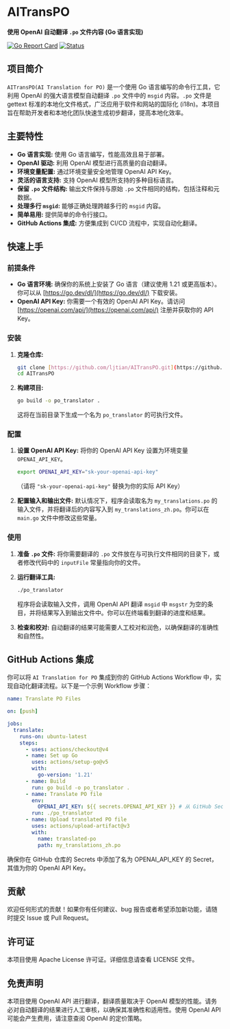 # AITransPO

**使用 OpenAI 自动翻译 `.po` 文件内容 (Go 语言实现)**

[![Go Report Card](https://goreportcard.com/badge/github.com/ljtian/AITransPO)](https://goreportcard.com/report/github.com/ljtian/AITransPO) 
[![Status](https://img.shields.io/badge/Status-Development-yellow)](https://github.com/ljtian/AITransPO) 

## 项目简介

`AITransPO(AI Translation for PO)` 是一个使用 Go 语言编写的命令行工具，它利用 OpenAI 的强大语言模型自动翻译 `.po` 文件中的 `msgid` 内容。`.po` 文件是 gettext 标准的本地化文件格式，广泛应用于软件和网站的国际化 (i18n)。本项目旨在帮助开发者和本地化团队快速生成初步翻译，提高本地化效率。

## 主要特性

* **Go 语言实现:** 使用 Go 语言编写，性能高效且易于部署。
* **OpenAI 驱动:** 利用 OpenAI 模型进行高质量的自动翻译。
* **环境变量配置:** 通过环境变量安全地管理 OpenAI API Key。
* **灵活的语言支持:** 支持 OpenAI 模型所支持的多种目标语言。
* **保留 `.po` 文件结构:** 输出文件保持与原始 `.po` 文件相同的结构，包括注释和元数据。
* **处理多行 `msgid`:** 能够正确处理跨越多行的 `msgid` 内容。
* **简单易用:** 提供简单的命令行接口。
* **GitHub Actions 集成:** 方便集成到 CI/CD 流程中，实现自动化翻译。

## 快速上手

### 前提条件

* **Go 语言环境:** 确保你的系统上安装了 Go 语言（建议使用 1.21 或更高版本）。你可以从 [https://go.dev/dl/](https://go.dev/dl/) 下载安装。
* **OpenAI API Key:** 你需要一个有效的 OpenAI API Key。请访问 [https://openai.com/api/](https://openai.com/api/) 注册并获取你的 API Key。

### 安装

1.  **克隆仓库:**

    ```bash
    git clone [https://github.com/ljtian/AITransPO.git](https://github.com/ljtian/AITransPO.git)
    cd AITransPO
    ```

2.  **构建项目:**

    ```bash
    go build -o po_translator .
    ```

    这将在当前目录下生成一个名为 `po_translator` 的可执行文件。

### 配置

1.  **设置 OpenAI API Key:** 将你的 OpenAI API Key 设置为环境变量 `OPENAI_API_KEY`。

    ```bash
    export OPENAI_API_KEY="sk-your-openai-api-key"
    ```
    （请将 `"sk-your-openai-api-key"` 替换为你的实际 API Key）

2.  **配置输入和输出文件:** 默认情况下，程序会读取名为 `my_translations.po` 的输入文件，并将翻译后的内容写入到 `my_translations_zh.po`。你可以在 `main.go` 文件中修改这些常量。

### 使用

1.  **准备 `.po` 文件:** 将你需要翻译的 `.po` 文件放在与可执行文件相同的目录下，或者修改代码中的 `inputFile` 常量指向你的文件。

2.  **运行翻译工具:**

    ```bash
    ./po_translator
    ```

    程序将会读取输入文件，调用 OpenAI API 翻译 `msgid` 中 `msgstr` 为空的条目，并将结果写入到输出文件中。你可以在终端看到翻译的进度和结果。

3.  **检查和校对:** 自动翻译的结果可能需要人工校对和润色，以确保翻译的准确性和自然性。

## GitHub Actions 集成

你可以将 `AI Translation for PO` 集成到你的 GitHub Actions Workflow 中，实现自动化翻译流程。以下是一个示例 Workflow 步骤：

```yaml
name: Translate PO Files

on: [push]

jobs:
  translate:
    runs-on: ubuntu-latest
    steps:
      - uses: actions/checkout@v4
      - name: Set up Go
        uses: actions/setup-go@v5
        with:
          go-version: '1.21'
      - name: Build
        run: go build -o po_translator .
      - name: Translate PO file
        env:
          OPENAI_API_KEY: ${{ secrets.OPENAI_API_KEY }} # 从 GitHub Secrets 中获取
        run: ./po_translator
      - name: Upload translated PO file
        uses: actions/upload-artifact@v3
        with:
          name: translated-po
          path: my_translations_zh.po
```

确保你在 GitHub 仓库的 Secrets 中添加了名为 OPENAI_API_KEY 的 Secret，其值为你的 OpenAI API Key。

## 贡献
欢迎任何形式的贡献！如果你有任何建议、bug 报告或者希望添加新功能，请随时提交 Issue 或 Pull Request。

## 许可证
本项目使用 Apache License 许可证。详细信息请查看 LICENSE 文件。

## 免责声明
本项目使用 OpenAI API 进行翻译，翻译质量取决于 OpenAI 模型的性能。请务必对自动翻译的结果进行人工审核，以确保其准确性和适用性。使用 OpenAI API 可能会产生费用，请注意查阅 OpenAI 的定价策略。
